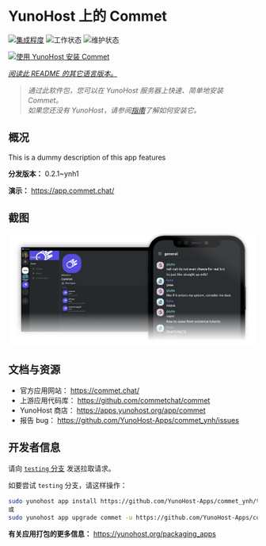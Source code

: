 <!--
注意：此 README 由 <https://github.com/YunoHost/apps/tree/master/tools/readme_generator> 自动生成
请勿手动编辑。
-->

# YunoHost 上的 Commet

[![集成程度](https://dash.yunohost.org/integration/commet.svg)](https://ci-apps.yunohost.org/ci/apps/commet/) ![工作状态](https://ci-apps.yunohost.org/ci/badges/commet.status.svg) ![维护状态](https://ci-apps.yunohost.org/ci/badges/commet.maintain.svg)

[![使用 YunoHost 安装 Commet](https://install-app.yunohost.org/install-with-yunohost.svg)](https://install-app.yunohost.org/?app=commet)

*[阅读此 README 的其它语言版本。](./ALL_README.md)*

> *通过此软件包，您可以在 YunoHost 服务器上快速、简单地安装 Commet。*  
> *如果您还没有 YunoHost，请参阅[指南](https://yunohost.org/install)了解如何安装它。*

## 概况

This is a dummy description of this app features


**分发版本：** 0.2.1~ynh1

**演示：** <https://app.commet.chat/>

## 截图

![Commet 的截图](./doc/screenshots/screenshot.png)

## 文档与资源

- 官方应用网站： <https://commet.chat/>
- 上游应用代码库： <https://github.com/commetchat/commet>
- YunoHost 商店： <https://apps.yunohost.org/app/commet>
- 报告 bug： <https://github.com/YunoHost-Apps/commet_ynh/issues>

## 开发者信息

请向 [`testing` 分支](https://github.com/YunoHost-Apps/commet_ynh/tree/testing) 发送拉取请求。

如要尝试 `testing` 分支，请这样操作：

```bash
sudo yunohost app install https://github.com/YunoHost-Apps/commet_ynh/tree/testing --debug
或
sudo yunohost app upgrade commet -u https://github.com/YunoHost-Apps/commet_ynh/tree/testing --debug
```

**有关应用打包的更多信息：** <https://yunohost.org/packaging_apps>
